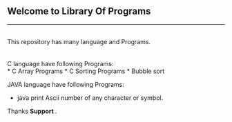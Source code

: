 <h2>Welcome to Library Of Programs </h2>
<hr>
<br>
This repository has many language and Programs.
<br>
<br>
<br>
C language have following Programs:<br>
* C Array Programs
* C Sorting Programs
   * Bubble sort

JAVA language have following Programs:<br>
* java print Ascii number of any character or symbol.





Thanks <b> Support </b>.
